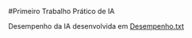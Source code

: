 #Primeiro Trabalho Prático de IA

Desempenho da IA desenvolvida em [Desempenho.txt](https://github.com/victorrlo/ia/blob/main/tp1/desempenho.txt)
